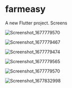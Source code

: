 # farmeasy

A new Flutter project.
Screens

![Screenshot_1677779570](https://user-images.githubusercontent.com/93593029/222512063-9144fc99-4dd1-4724-af68-6029c4907bf2.png)

![Screenshot_1677779467](https://user-images.githubusercontent.com/93593029/222513059-4217358d-0991-47af-8029-fc151ec897c7.png)

![Screenshot_1677779474](https://user-images.githubusercontent.com/93593029/222513111-9318bbe3-bac7-401d-9e35-3dc439e9281b.png)

![Screenshot_1677779565](https://user-images.githubusercontent.com/93593029/222513195-eb3e66da-0909-4bfe-a93e-a0bfe27c8ff0.png)

![Screenshot_1677779570](https://user-images.githubusercontent.com/93593029/222513211-0c986629-bebe-494d-9900-708fd49c4c89.png)

![Screenshot_1677832998](https://user-images.githubusercontent.com/93593029/222673934-652dc7b5-740f-461d-9590-bbcdc7f9bba7.png)

